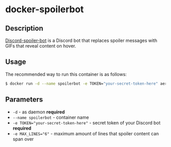 # docker-spoilerbot

## Description

[Discord-spoiler-bot](https://github.com/TimboKZ/discord-spoiler-bot) is a Discord bot that replaces spoiler messages with GIFs that reveal content on hover.

## Usage

The recommended way to run this container is as follows:

```bash
$ docker run -d --name spoilerbot -e TOKEN="your-secret-token-here" aeryax/spoilerbot
```

## Parameters

* `-d` - as daemon **required**
* `--name spoilerbot` - container name
* `-e TOKEN="your-secret-token-here"` - secret token of your Discord bot **required**
* `-e MAX_LINES="6"` - maximum amount of lines that spoiler content can span over
